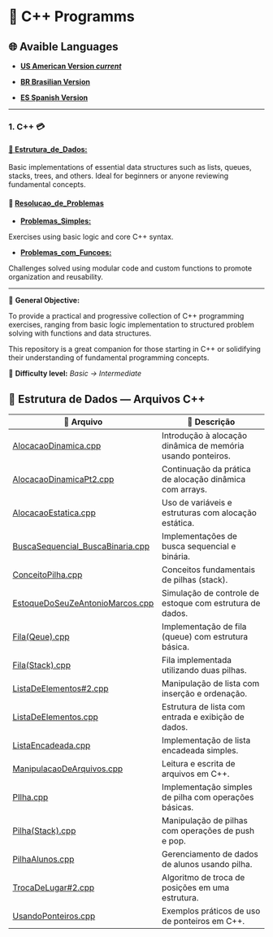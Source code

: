 # 💾 C++ Programms  

## 🌐 Avaible Languages

- **[US American Version _current_](https://github.com/Karlos-Eduardo-Mrqs/Operational_Works/blob/main/Programming%20In%20C%2B%2B/README.md)**

- **[BR Brasilian Version](https://github.com/Karlos-Eduardo-Mrqs/Operational_Works/blob/main/readmes/programming%20in%20c%2B%2B/main_readme/README-BR.md)**

- **[ES Spanish Version](https://github.com/Karlos-Eduardo-Mrqs/Operational_Works/blob/main/readmes/programming%20in%20c%2B%2B/main_readme/README-ES.md)**

---

### 1. C++ 💳

#### [📁 **Estrutura_de_Dados:**](https://github.com/Karlos-Eduardo-Mrqs/Operational_Works/tree/main/Programming%20In%20C%2B%2B/estrutura_de_dados)  

Basic implementations of essential data structures such as lists, queues, stacks, trees, and others.
Ideal for beginners or anyone reviewing fundamental concepts.

#### 📁 [**Resolucao_de_Problemas**](https://github.com/Karlos-Eduardo-Mrqs/Operational_Works/tree/main/Programming%20In%20C%2B%2B/resolucao_de_problemas)  

- [**Problemas_Simples:**](https://github.com/Karlos-Eduardo-Mrqs/Operational_Works/tree/main/Programming%20In%20C%2B%2B/resolucao_de_problemas/problemas_simples)

Exercises using basic logic and core C++ syntax.

- [**Problemas_com_Funcoes:**](https://github.com/Karlos-Eduardo-Mrqs/Operational_Works/tree/main/Programming%20In%20C%2B%2B/resolucao_de_problemas/problemas_com_funcoes) 

Challenges solved using modular code and custom functions to promote organization and reusability.

---

📌 **General Objective:**

To provide a practical and progressive collection of C++ programming exercises, ranging from basic logic implementation to structured problem solving with functions and data structures.

This repository is a great companion for those starting in C++ or solidifying their understanding of fundamental programming concepts.

🧠 **Difficulty level:** 
*Basic → Intermediate*

## 📂 Estrutura de Dados — Arquivos C++

| 📄 Arquivo | 📌 Descrição |
|-----------|--------------|
| [AlocacaoDinamica.cpp](https://github.com/Karlos-Eduardo-Mrqs/Operational_Works/tree/main/Programming%20In%20C%2B%2B/estrutura_de_dados/AlocacaoDinamica.cpp) | Introdução à alocação dinâmica de memória usando ponteiros. |
| [AlocacaoDinamicaPt2.cpp](https://github.com/Karlos-Eduardo-Mrqs/Operational_Works/tree/main/Programming%20In%20C%2B%2B/estrutura_de_dados/AlocacaoDinamicaPt2.cpp) | Continuação da prática de alocação dinâmica com arrays. |
| [AlocacaoEstatica.cpp](https://github.com/Karlos-Eduardo-Mrqs/Operational_Works/tree/main/Programming%20In%20C%2B%2B/estrutura_de_dados/AlocacaoEstatica.cpp) | Uso de variáveis e estruturas com alocação estática. |
| [BuscaSequencial_BuscaBinaria.cpp](https://github.com/Karlos-Eduardo-Mrqs/Operational_Works/tree/main/Programming%20In%20C%2B%2B/estrutura_de_dados/BuscaSequencial_BuscaBinaria.cpp) | Implementações de busca sequencial e binária. |
| [ConceitoPilha.cpp](https://github.com/Karlos-Eduardo-Mrqs/Operational_Works/tree/main/Programming%20In%20C%2B%2B/estrutura_de_dados/ConceitoPilha.cpp) | Conceitos fundamentais de pilhas (stack). |
| [EstoqueDoSeuZeAntonioMarcos.cpp](https://github.com/Karlos-Eduardo-Mrqs/Operational_Works/tree/main/Programming%20In%20C%2B%2B/estrutura_de_dados/EstoqueDoSeuZeAntonioMarcos.cpp) | Simulação de controle de estoque com estrutura de dados. |
| [Fila(Qeue).cpp](https://github.com/Karlos-Eduardo-Mrqs/Operational_Works/tree/main/Programming%20In%20C%2B%2B/estrutura_de_dados/Fila(Qeue).cpp) | Implementação de fila (queue) com estrutura básica. |
| [Fila(Stack).cpp](https://github.com/Karlos-Eduardo-Mrqs/Operational_Works/tree/main/Programming%20In%20C%2B%2B/estrutura_de_dados/Fila(Stack).cpp) | Fila implementada utilizando duas pilhas. |
| [ListaDeElementos#2.cpp](https://github.com/Karlos-Eduardo-Mrqs/Operational_Works/tree/main/Programming%20In%20C%2B%2B/estrutura_de_dados/ListaDeElementos#2.cpp) | Manipulação de lista com inserção e ordenação. |
| [ListaDeElementos.cpp](https://github.com/Karlos-Eduardo-Mrqs/Operational_Works/tree/main/Programming%20In%20C%2B%2B/estrutura_de_dados/ListaDeElementos.cpp) | Estrutura de lista com entrada e exibição de dados. |
| [ListaEncadeada.cpp](https://github.com/Karlos-Eduardo-Mrqs/Operational_Works/tree/main/Programming%20In%20C%2B%2B/estrutura_de_dados/ListaEncadeada.cpp) | Implementação de lista encadeada simples. |
| [ManipulacaoDeArquivos.cpp](https://github.com/Karlos-Eduardo-Mrqs/Operational_Works/tree/main/Programming%20In%20C%2B%2B/estrutura_de_dados/ManipulacaoDeArquivos.cpp) | Leitura e escrita de arquivos em C++. |
| [PIlha.cpp](https://github.com/Karlos-Eduardo-Mrqs/Operational_Works/tree/main/Programming%20In%20C%2B%2B/estrutura_de_dados/PIlha.cpp) | Implementação simples de pilha com operações básicas. |
| [Pilha(Stack).cpp](https://github.com/Karlos-Eduardo-Mrqs/Operational_Works/tree/main/Programming%20In%20C%2B%2B/estrutura_de_dados/Pilha(Stack).cpp) | Manipulação de pilhas com operações de push e pop. |
| [PilhaAlunos.cpp](https://github.com/Karlos-Eduardo-Mrqs/Operational_Works/tree/main/Programming%20In%20C%2B%2B/estrutura_de_dados/PilhaAlunos.cpp) | Gerenciamento de dados de alunos usando pilha. |
| [TrocaDeLugar#2.cpp](https://github.com/Karlos-Eduardo-Mrqs/Operational_Works/tree/main/Programming%20In%20C%2B%2B/estrutura_de_dados/TrocaDeLugar#2.cpp) | Algoritmo de troca de posições em uma estrutura. |
| [UsandoPonteiros.cpp](https://github.com/Karlos-Eduardo-Mrqs/Operational_Works/tree/main/Programming%20In%20C%2B%2B/estrutura_de_dados/UsandoPonteiros.cpp) | Exemplos práticos de uso de ponteiros em C++. |
